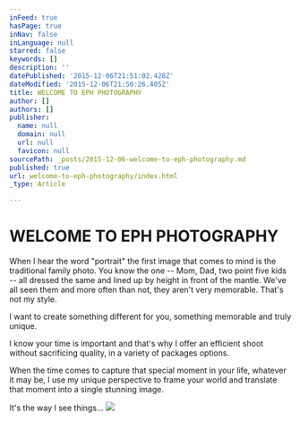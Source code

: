 ```yaml
---
inFeed: true
hasPage: true
inNav: false
inLanguage: null
starred: false
keywords: []
description: ''
datePublished: '2015-12-06T21:51:02.428Z'
dateModified: '2015-12-06T21:50:26.405Z'
title: WELCOME TO EPH PHOTOGRAPHY
author: []
authors: []
publisher:
  name: null
  domain: null
  url: null
  favicon: null
sourcePath: _posts/2015-12-06-welcome-to-eph-photography.md
published: true
url: welcome-to-eph-photography/index.html
_type: Article

---
```

# WELCOME TO EPH PHOTOGRAPHY

When I hear the word "portrait" the first image that comes to mind is the traditional family photo. You know the one -- Mom, Dad, two point five kids -- all dressed the same and lined up by height in front of the mantle. We've all seen them and more often than not, they aren't very memorable. That's not my style.

I want to create something different for you, something memorable and truly unique.

I know your time is important and that's why I offer an efficient shoot without sacrificing quality, in a variety of packages options.

When the time comes to capture that special moment in your life, whatever it may be, I use my unique perspective to frame your world and translate that moment into a single stunning image.

It's the way I see things...
![](https://the-grid-user-content.s3-us-west-2.amazonaws.com/a1e7c9f7-0970-4add-bc07-2cc90c76b47e.png)